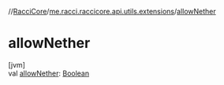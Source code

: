 //[RacciCore](../../index.md)/[me.racci.raccicore.api.utils.extensions](index.md)/[allowNether](allow-nether.md)

# allowNether

[jvm]\
val [allowNether](allow-nether.md): [Boolean](https://kotlinlang.org/api/latest/jvm/stdlib/kotlin/-boolean/index.html)
